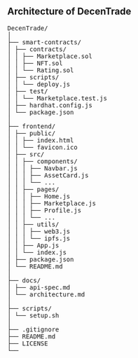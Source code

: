 ## Architecture of DecenTrade

<pre>
DecenTrade/
│
├── smart-contracts/
│ ├── contracts/
│ │ ├── Marketplace.sol
│ │ ├── NFT.sol
│ │ └── Rating.sol
│ ├── scripts/
│ │ └── deploy.js
│ ├── test/
│ │ └── Marketplace.test.js
│ ├── hardhat.config.js
│ └── package.json
│
├── frontend/
│ ├── public/
│ │ ├── index.html
│ │ └── favicon.ico
│ ├── src/
│ │ ├── components/
│ │ │ ├── Navbar.js
│ │ │ ├── AssetCard.js
│ │ │ └── ...
│ │ ├── pages/
│ │ │ ├── Home.js
│ │ │ ├── Marketplace.js
│ │ │ ├── Profile.js
│ │ │ └── ...
│ │ ├── utils/
│ │ │ ├── web3.js
│ │ │ └── ipfs.js
│ │ ├── App.js
│ │ └── index.js
│ ├── package.json
│ └── README.md
│
├── docs/
│ ├── api-spec.md
│ └── architecture.md
│
├── scripts/
│ └── setup.sh
│
├── .gitignore
├── README.md
├── LICENSE
└──

</pre>
